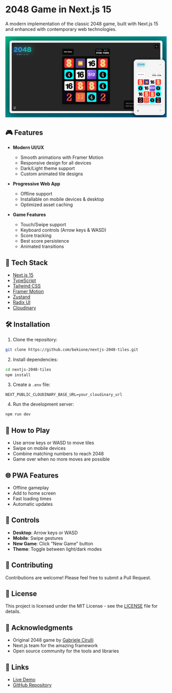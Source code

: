 # 2048 Game in Next.js 15

A modern implementation of the classic 2048 game, built with Next.js 15 and enhanced with contemporary web technologies.

![2048 Game](public/og-image.png)

## 🎮 Features

- **Modern UI/UX**
  - Smooth animations with Framer Motion
  - Responsive design for all devices
  - Dark/Light theme support
  - Custom animated tile designs

- **Progressive Web App**
  - Offline support
  - Installable on mobile devices & desktop
  - Optimized asset caching

- **Game Features**
  - Touch/Swipe support
  - Keyboard controls (Arrow keys & WASD)
  - Score tracking
  - Best score persistence
  - Animated transitions

## 🚀 Tech Stack

- [Next.js 15](https://nextjs.org/)
- [TypeScript](https://www.typescriptlang.org/)
- [Tailwind CSS](https://tailwindcss.com/)
- [Framer Motion](https://www.framer.com/motion/)
- [Zustand](https://github.com/pmndrs/zustand)
- [Radix UI](https://www.radix-ui.com/)
- [Cloudinary](https://cloudinary.com/)

## 🛠️ Installation

1. Clone the repository:

```bash
git clone https://github.com/bekione/nextjs-2048-tiles.git
```

2. Install dependencies:
```bash
cd nextjs-2048-tiles
npm install
```


3. Create a `.env` file:
```env
NEXT_PUBLIC_CLOUDINARY_BASE_URL=your_cloudinary_url
```

4. Run the development server:
```bash
npm run dev
```

## 🎯 How to Play

- Use arrow keys or WASD to move tiles
- Swipe on mobile devices
- Combine matching numbers to reach 2048
- Game over when no more moves are possible

## 🌐 PWA Features

- Offline gameplay
- Add to home screen
- Fast loading times
- Automatic updates

## 📱 Controls

- **Desktop**: Arrow keys or WASD
- **Mobile**: Swipe gestures
- **New Game**: Click "New Game" button
- **Theme**: Toggle between light/dark modes

## 🤝 Contributing

Contributions are welcome! Please feel free to submit a Pull Request.

## 📄 License

This project is licensed under the MIT License - see the [LICENSE](LICENSE) file for details.

## 🙏 Acknowledgments

- Original 2048 game by [Gabriele Cirulli](https://github.com/gabrielecirulli/2048)
- Next.js team for the amazing framework
- Open source community for the tools and libraries

## 🔗 Links

- [Live Demo](https://2048-tiles.vercel.app)
- [GitHub Repository](https://github.com/Bekione/nextjs-2048-tiles)